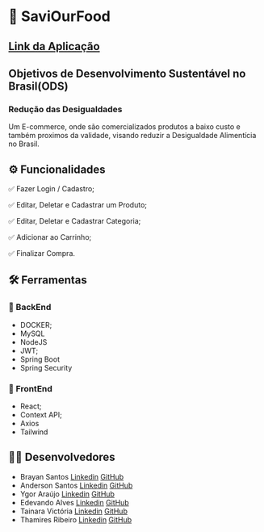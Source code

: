 
# 🥝 SaviOurFood 
## [Link da Aplicação](https://saviourfood.netlify.app/)
## Objetivos de Desenvolvimento Sustentável no Brasil(ODS)
### Redução das Desigualdades

Um E-commerce, onde são comercializados produtos a baixo custo e também proximos da validade, visando reduzir a Desigualdade Alimentícia no Brasil.

## ⚙️ Funcionalidades

✅ Fazer Login / Cadastro;

✅ Editar, Deletar e Cadastrar um Produto;

✅ Editar, Deletar e Cadastrar Categoria;

✅ Adicionar ao Carrinho;

✅ Finalizar Compra.

## :hammer_and_wrench: Ferramentas 
### 🍮 BackEnd
- DOCKER;
- MySQL
- NodeJS
- JWT;
- Spring Boot
- Spring Security

### 🍮 FrontEnd
- React;
- Context API;
- Axios
- Tailwind

## 👨‍💻 Desenvolvedores
- Brayan Santos
  [Linkedin](https://www.linkedin.com/in/braka/)
  [GitHub](https://github.com/Brayan-23)
- Anderson Santos
  [Linkedin](https://www.linkedin.com/in/anderson-santos-s-silva/)
  [GitHub](https://github.com/AndersonSantos07)
- Ygor Araújo
  [Linkedin](https://www.linkedin.com/in/ygor-araújo-052824242/)
  [GitHub](https://github.com/Ygorgen?tab=repositories)
- Edevando Alves
  [Linkedin](https://www.linkedin.com/in/edevando-alves/)
  [GitHub](https://github.com/EdEddAEddy)
- Tainara Victória
  [Linkedin](https://www.linkedin.com/in/tainara-santos-58a3201bb)
  [GitHub](https://github.com/tainaravctr)
- Thamires Ribeiro
  [Linkedin](https://www.linkedin.com/in/thamires-ribeiro-cruz/)
  [GitHub](https://github.com/ThamiresRC)
